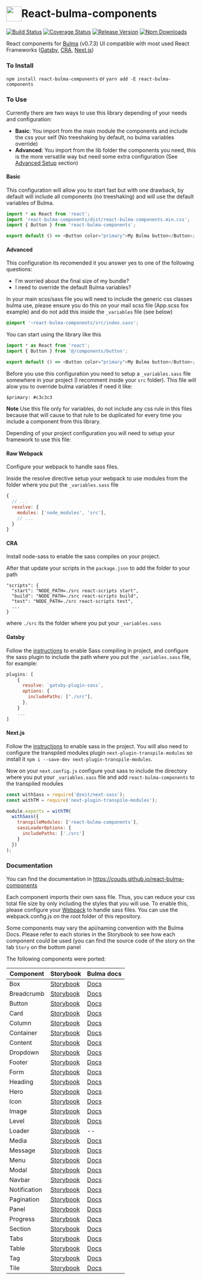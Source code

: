 # <div style="display: flex; align-items: center"><img src="https://raw.githubusercontent.com/couds/react-bulma-components/master/docs/images/logo.png" width="40" style="margin-top: 3px" /><span>React-bulma-components</span></div>

[![Build Status](https://travis-ci.org/couds/react-bulma-components.svg?branch=master)](https://travis-ci.org/couds/react-bulma-components)
[![Coverage Status](https://coveralls.io/repos/github/couds/react-bulma-components/badge.svg?branch=master)](https://coveralls.io/github/couds/react-bulma-components?branch=master)
[![Release Version](https://img.shields.io/github/release/couds/react-bulma-components.svg)](https://github.com/couds/react-bulma-components)
[![Npm Downloads](https://img.shields.io/npm/dm/react-bulma-components.svg)](https://www.npmjs.com/package/react-bulma-components)

React components for [Bulma](http://bulma.io/) (v0.7.3) UI compatible with most used React Frameworks ([Gatsby](https://www.gatsbyjs.org/), [CRA](https://github.com/facebook/create-react-app), [Next.js](https://nextjs.org/))

### To Install

`npm install react-bulma-components` or `yarn add -E react-bulma-components`

### To Use

Currently there are two ways to use this library depending of your needs and configuration:

- **Basic**: You import from the main module the components and include the css your self (No treeshaking by default, no bulma variables override)
- **Advanced**: You import from the lib folder the components you need, this is the more versatile way but need some extra configuration (See [Advanced Setup](https://github.com/couds/react-bulma-components#advanced) section)

#### Basic

This configuration will allow you to start fast but with one drawback, by default will include all components (no treeshaking) and will use the default variables of Bulma.

```javascript
import * as React from 'react';
import 'react-bulma-components/dist/react-bulma-components.min.css';
import { Button } from 'react-bulma-components';

export default () => <Button color="primary">My Bulma button</Button>;
```

#### Advanced

This configuration its recomended it you answer yes to one of the following questions:

- I'm worried about the final size of my bundle?
- I need to override the default Bulma variables?

In your main scss/sass file you will need to include the generic css classes bulma use, please ensure you do this on your mail scss file (App.scss fox example) and do not add this inside the `_variables` file (see below)

```scss
@import '~react-bulma-components/src/index.sass';
```

You can start using the library like this

```javascript
import * as React from 'react';
import { Button } from '@/components/button';

export default () => <Button color="primary">My Bulma button</Button>;
```

Before you use this configuration you need to setup a `_variables.sass` file somewhere in your project (I recomment inside your `src` folder). This file will alow you to override bulma variables if need it like:

```
$primary: #c3c3c3
```

**Note** Use this file only for variables, do not include any css rule in this files because that will cause to that rule to be duplicated for every time you include a component from this library.

Depending of your project configuration you will need to setup your framework to use this file:

#### Raw Webpack

Configure your webpack to handle sass files.

Inside the resolve directive setup your webpack to use modules from the folder where you put the `_variables.sass` file

```javascript
{
  // ...
  resolve: {
    modules: ['node_modules', 'src'],
    // ...
  }
}
```

#### CRA

Install node-sass to enable the sass compiles on your project.

After that update your scripts in the `package.json` to add the folder to your path

```
"scripts": {
  "start": "NODE_PATH=./src react-scripts start",
  "build": "NODE_PATH=./src react-scripts build",
  "test": "NODE_PATH=./src react-scripts test",
  ...
}
```

where `./src` its the folder where you put your `_variables.sass`

#### Gatsby

Follow the [instructions](https://www.gatsbyjs.org/packages/gatsby-plugin-sass/) to enable Sass compiling in project, and configure the sass plugin to include the path where you put the `_variables.sass` file, for example:

```javascript
plugins: [
    {
      resolve: `gatsby-plugin-sass`,
      options: {
        includePaths: ["./src"],
      },
    }
    ...
]
```

#### Next.js

Follow the [instructions](https://github.com/zeit/next-plugins/tree/master/packages/next-sass) to enable sass in the project. You will also need to configure the transpiled modules plugin `next-plugin-transpile-modules` so install it `npm i --save-dev next-plugin-transpile-modules`.

Now on your `next.config.js` configure yout sass to include the directory where you put your `_variables.sass` file and add `react-bulma-components` to the transpiled modules

```javascript
const withSass = require('@zeit/next-sass');
const withTM = require('next-plugin-transpile-modules');

module.exports = withTM(
  withSass({
    transpileModules: ['react-bulma-components'],
    sassLoaderOptions: {
      includePaths: ['./src']
    }
  })
);
```

### Documentation

You can find the documentation in https://couds.github.io/react-bulma-components

Each component imports their own sass file. Thus, you can reduce your css total file size by only including the styles that you will use. To enable this, please configure your [Webpack](https://webpack.github.io/) to handle sass files. You can use the webpack.config.js on the root folder of this repository.

Some components may vary the api/naming convention with the Bulma Docs. Please refer to each stories in the Storybook to see how each component could be used (you can find the source code of the story on the tab `Story` on the bottom panel

The following components were ported:

| Component    | Storybook                                                                              | Bulma docs                                                    |
| ------------ | -------------------------------------------------------------------------------------- | ------------------------------------------------------------- |
| Box          | [Storybook](https://couds.github.io/react-bulma-components/?selectedKind=Box)          | [Docs](http://bulma.io/documentation/elements/box/)           |
| Breadcrumb   | [Storybook](https://couds.github.io/react-bulma-components/?selectedKind=Breadcrumb)   | [Docs](http://bulma.io/documentation/components/breadcrumb/)  |
| Button       | [Storybook](https://couds.github.io/react-bulma-components/?selectedKind=Button)       | [Docs](http://bulma.io/documentation/elements/button/)        |
| Card         | [Storybook](https://couds.github.io/react-bulma-components/?selectedKind=Card)         | [Docs](http://bulma.io/documentation/components/card/)        |
| Column       | [Storybook](https://couds.github.io/react-bulma-components/?selectedKind=Columns)      | [Docs](http://bulma.io/documentation/columns/basics/)         |
| Container    | [Storybook](https://couds.github.io/react-bulma-components/?selectedKind=Container)    | [Docs](http://bulma.io/documentation/layout/container/)       |
| Content      | [Storybook](https://couds.github.io/react-bulma-components/?selectedKind=Content)      | [Docs](http://bulma.io/documentation/elements/content/)       |
| Dropdown     | [Storybook](https://couds.github.io/react-bulma-components/?selectedKind=Dropdown)     | [Docs](http://bulma.io/documentation/components/dropdown/)    |
| Footer       | [Storybook](https://couds.github.io/react-bulma-components/?selectedKind=Footer)       | [Docs](http://bulma.io/documentation/layout/footer/)          |
| Form         | [Storybook](https://couds.github.io/react-bulma-components/?selectedKind=Form)         | [Docs](http://bulma.io/documentation/form/general/)           |
| Heading      | [Storybook](https://couds.github.io/react-bulma-components/?selectedKind=Heading)      | [Docs](http://bulma.io/documentation/elements/title/)         |
| Hero         | [Storybook](https://couds.github.io/react-bulma-components/?selectedKind=Hero)         | [Docs](http://bulma.io/documentation/layout/hero/)            |
| Icon         | [Storybook](https://couds.github.io/react-bulma-components/?selectedKind=Icon)         | [Docs](http://bulma.io/documentation/elements/icon/)          |
| Image        | [Storybook](https://couds.github.io/react-bulma-components/?selectedKind=Image)        | [Docs](http://bulma.io/documentation/elements/image/)         |
| Level        | [Storybook](https://couds.github.io/react-bulma-components/?selectedKind=Level)        | [Docs](http://bulma.io/documentation/layout/level/)           |
| Loader       | [Storybook](https://couds.github.io/react-bulma-components/?selectedKind=Loader)       | --                                                            |
| Media        | [Storybook](https://couds.github.io/react-bulma-components/?selectedKind=Media)        | [Docs](http://bulma.io/documentation/layout/media-object/)    |
| Message      | [Storybook](https://couds.github.io/react-bulma-components/?selectedKind=Message)      | [Docs](http://bulma.io/documentation/components/message/)     |
| Menu         | [Storybook](https://couds.github.io/react-bulma-components/?selectedKind=Menu)         | [Docs](http://bulma.io/documentation/components/menu/)        |
| Modal        | [Storybook](https://couds.github.io/react-bulma-components/?selectedKind=Modal)        | [Docs](http://bulma.io/documentation/components/modal/)       |
| Navbar       | [Storybook](https://couds.github.io/react-bulma-components/?selectedKind=Navbar)       | [Docs](https://bulma.io/documentation/components/navbar/)     |
| Notification | [Storybook](https://couds.github.io/react-bulma-components/?selectedKind=Notification) | [Docs](http://bulma.io/documentation/elements/notification/)  |
| Pagination   | [Storybook](https://couds.github.io/react-bulma-components/?selectedKind=Pagination)   | [Docs](https://bulma.io/documentation/components/pagination/) |
| Panel        | [Storybook](https://couds.github.io/react-bulma-components/?selectedKind=Panel)        | [Docs](https://bulma.io/documentation/components/panel/)      |
| Progress     | [Storybook](https://couds.github.io/react-bulma-components/?selectedKind=Progress)     | [Docs](http://bulma.io/documentation/elements/progress/)      |
| Section      | [Storybook](https://couds.github.io/react-bulma-components/?selectedKind=Section)      | [Docs](http://bulma.io/documentation/layout/section/)         |
| Tabs         | [Storybook](https://couds.github.io/react-bulma-components/?selectedKind=Tabs)         | [Docs](https://bulma.io/documentation/components/tabs/)       |
| Table        | [Storybook](https://couds.github.io/react-bulma-components/?selectedKind=Table)        | [Docs](http://bulma.io/documentation/elements/table/)         |
| Tag          | [Storybook](https://couds.github.io/react-bulma-components/?selectedKind=Tag)          | [Docs](http://bulma.io/documentation/elements/tag/)           |
| Tile         | [Storybook](https://couds.github.io/react-bulma-components/?selectedKind=Tile)         | [Docs](http://bulma.io/documentation/layout/tiles/)           |
